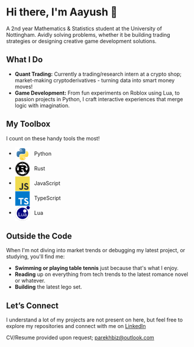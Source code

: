 # Hi there, I'm Aayush 👋

A 2nd year Mathematics & Statistics student at the University of Nottingham.
Avidly solving problems, whether it be building trading strategies or designing creative game development solutions.

## What I Do

- **Quant Trading:** Currently a trading/research intern at a crypto shop; market-making cryptoderivatives - turning data into smart money moves! 
- **Game Development:** From fun experiments on Roblox using Lua, to passion projects in Python, I craft interactive experiences that merge logic with imagination.

## My Toolbox
I count on these handy tools the most!

- <img src="https://raw.githubusercontent.com/devicons/devicon/master/icons/python/python-original.svg" alt="Python" width="40" height="40" style="vertical-align:middle; margin-right: 8px;" /> Python 
- <img src="https://raw.githubusercontent.com/devicons/devicon/master/icons/rust/rust-plain.svg" alt="Rust" width="40" height="40" style="vertical-align:middle; margin-right: 8px;" /> Rust
- <img src="https://raw.githubusercontent.com/devicons/devicon/master/icons/javascript/javascript-original.svg" alt="JavaScript" width="40" height="40" style="vertical-align:middle; margin-right: 8px;" /> JavaScript
- <img src="https://raw.githubusercontent.com/devicons/devicon/master/icons/typescript/typescript-original.svg" alt="TypeScript" width="40" height="40" style="vertical-align:middle; margin-right: 8px;" /> TypeScript
- <img src="https://raw.githubusercontent.com/devicons/devicon/master/icons/lua/lua-original.svg" alt="Lua" width="40" height="40" style="vertical-align:middle; margin-right: 8px;" /> Lua



## Outside the Code

When I'm not diving into market trends or debugging my latest project, or studying, you'll find me:
- **Swimming or playing table tennis** just because that's what I enjoy.
- **Reading** up on everything from tech trends to the latest romance novel or whatever.
- **Building** the latest lego set.

## Let’s Connect

I understand a lot of my projects are not present on here, but feel free to explore my repositories and connect with me on [LinkedIn](https://linkedin.com/in/parekhaayush)

CV/Resume provided upon request; parekhbiz@outlook.com
 